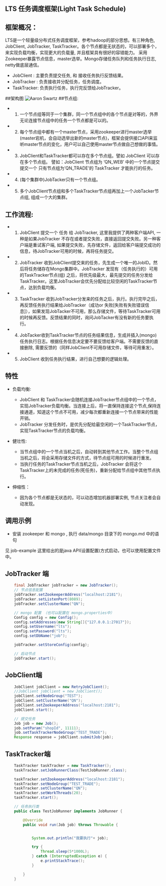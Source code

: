 LTS 任务调度框架(Light Task Schedule)
-----------------

## 框架概况：
 LTS是一个轻量级分布式任务调度框架，参考hadoop的部分思想。有三种角色, JobClient, JobTracker, TaskTracker。各个节点都是无状态的，可以部署多个，来实现负载均衡，实现更大的负载量, 并且框架具有很好的容错能力。
 采用Zookeeper暴露节点信息，master选举。Mongo存储任务队列和任务执行日志, netty做底层通信。
* JobClient : 主要负责提交任务, 和 接收任务执行反馈结果。
* JobTracker : 负责接收并分配任务，任务调度。
* TaskTracker: 负责执行任务，执行完反馈给JobTracker。

##架构图
![Aaron Swartz](https://raw.githubusercontent.com/qq254963746/light-task-schedule/master/data/%E6%9E%B6%E6%9E%84%E5%9B%BE.png)
##节点组:
* 1. 一个节点组等同于一个集群，同一个节点组中的各个节点是对等的，外界无论连接节点组中的任务一个节点都是可以的。
* 2. 每个节点组中都有一个master节点，采用zookeeper进行master选举(master宕机，会自动选举出新的master节点)，框架会提供接口API来监听master节点的变化，用户可以自己使用master节点做自己想做的事情。
* 3. JobClient和TaskTracker都可以存在多个节点组。譬如 JobClient 可以存在多个节点组。 譬如：JobClient 节点组为 ‘QN_WEB’ 中的一个节点提交提交一个 只有节点组为’QN_TRADE’的 TaskTracker 才能执行的任务。
* 4. (每个集群中)JobTacker只有一个节点组。
* 5. 多个JobClient节点组和多个TaskTracker节点组再加上一个JobTacker节点组, 组成一个大的集群。

## 工作流程:
* 1. JobClient 提交一个 任务 给 JobTracker, 这里我提供了两种客户端API, 一种是如果JobTracker 不存在或者提交失败，直接返回提交失败。另一种客户端是重试客户端, 如果提交失败，先存储文件，返回给客户端提交成功的信息，待JobTracker可用的时候，再将任务提交。
* 2. JobTracker 收到JobClient提交来的任务，先生成一个唯一的JobID。然后将任务储存在Mongo集群中。JobTracker 发现有（任务执行的）可用的TaskTracker节点(组) 之后，将优先级最大，最先提交的任务分发给TaskTracker。这里JobTracker会优先分配给比较空闲的TaskTracker节点，达到负载均衡。
* 3. TaskTracker 收到JobTracker分发来的任务之后，执行。执行完毕之后，再反馈任务执行结果给JobTracker（成功or 失败[失败有失败错误信息]），如果发现JobTacker不可用，那么存储文件，等待TaskTracker可用的时候再反馈。反馈结果的同时，询问JobTacker有没有新的任务要执行。
* 4. JobTacker收到TaskTracker节点的任务结果信息，生成并插入(mongo)任务执行日志。根据任务信息决定要不要反馈给客户端。不需要反馈的直接删除, 需要反馈的（同样JobClient不可用存储文件，等待可用重发）。
* 5. JobClient 收到任务执行结果，进行自己想要的逻辑处理。

## 特性

* 负载均衡:
     * JobClient 和 TaskTracker会随机连接JobTracker节点组中的一个节点，实现JobTracker负载均衡。当连接上后，将一直保持连接这个节点,保持连接通道，知道这个节点不可用，减少每次都重新连接一个节点带来的性能开销。
     * JobTracker 分发任务时，是优先分配给最空闲的一个TaskTracker节点，实现TaskTracker节点的负载均衡。

* 健壮性:
     * 当节点组中的一个节点当机之后，自动转到其他节点工作。当整个节点组当机之后，将会采用存储文件的方式，待节点组可用的时候进行重发。
     * 当执行任务的TaskTracker节点当机之后，JobTracker 会将这个TaskTracker上的未完成的任务(死任务)，重新分配给节点组中其他节点执行。

* 伸缩性：
     * 因为各个节点都是无状态的，可以动态增加机器部署实例, 节点关注者会自动发现。


## 调用示例
* 安装 zookeeper 和 mongo , 执行 data/mongo 目录下的 mongo.md 中的语句

见 job-example
这里给出的是java API(设置配置)方式启动，也可以使用配置文件中。

## JobTracker 端
```java
    final JobTracker jobTracker = new JobTracker();
    // 节点信息配置
    jobTracker.setZookeeperAddress("localhost:2181");
    jobTracker.setListenPort(8089);
    jobTracker.setClusterName("QN");

    // mongo 配置 （也可以配置在 mongo.properties中）
    Config config = new Config();
    config.setAddresses(new String[]{"127.0.0.1:27017"});
    config.setUsername("lts");
    config.setPassword("lts");
    config.setDbName("job");

    jobTracker.setStoreConfig(config);

    // 启动节点
    jobTracker.start();
```

## JobClient端
```java
    JobClient jobClient = new RetryJobClient();
    //JobClient jobClient = new JobClient();
    jobClient.setNodeGroup("TEST");
    jobClient.setClusterName("QN");
    jobClient.setZookeeperAddress("localhost:2181");
    jobClient.start();

    // 提交任务
    Job job = new Job();
    job.setParam("shopId", 11111);
    job.setTaskTrackerNodeGroup("TEST_TRADE");
    Response response = jobClient.submitJob(job);
```

## TaskTracker端
```java
    TaskTracker taskTracker = new TaskTracker();
    taskTracker.setJobRunnerClass(TestJobRunner.class);

    taskTracker.setZookeeperAddress("localhost:2181");
    taskTracker.setNodeGroup("TEST_TRADE");
    taskTracker.setClusterName("QN");
    taskTracker.setWorkThreads(20);
    taskTracker.start();

    // 任务执行类
    public class TestJobRunner implements JobRunner {

        @Override
        public void run(Job job) throws Throwable {


            System.out.println("我要执行"+ job);

            try {
                Thread.sleep(5*1000L);
            } catch (InterruptedException e) {
                e.printStackTrace();
            }

        }
    }
```
